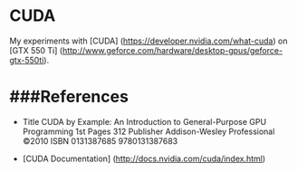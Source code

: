 CUDA
====
My experiments with [CUDA] (https://developer.nvidia.com/what-cuda) on [GTX 550 Ti] (http://www.geforce.com/hardware/desktop-gpus/geforce-gtx-550ti).

###References
====
* Title   CUDA by Example: An Introduction to General-Purpose GPU Programming 1st
  Pages	312
  Publisher	Addison-Wesley Professional ©2010
  ISBN	0131387685 9780131387683

* [CUDA Documentation] (http://docs.nvidia.com/cuda/index.html)
